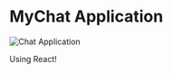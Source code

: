 # MyChat Application

![Chat Application](https://i.ibb.co/GJwyy9m/Bv9-Js3-QLOLY-HD.jpg)

Using React!
